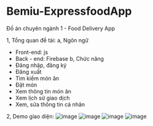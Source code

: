 # Bemiu-ExpressfoodApp

Đồ án chuyên ngành 1 - Food Delivery App 

1, Tổng quan đề tài:
a, Ngôn ngữ
- Front-end: js
- Back - end: Firebase
b, Chức năng
- Đăng nhập, đăng ký
-	Đăng xuất
-	Tìm kiếm món ăn 
-	Đặt món
-	Xem thông tin món ăn
-	Xem lịch sử giao dịch
-	Xem, sửa thông tin cá nhân

2, Demo giao diện: 
![image](https://github.com/Quynh-2302/Bemiu-ExpressfoodApp/assets/85424168/75320a6f-834c-4fbb-8616-72995427fdd9)
![image](https://github.com/Quynh-2302/Bemiu-ExpressfoodApp/assets/85424168/cd5087e4-f016-426d-8620-a3e763050781)
![image](https://github.com/Quynh-2302/Bemiu-ExpressfoodApp/assets/85424168/40b8eb49-1a76-4bda-80aa-3d3cd848b5f7)
![image](https://github.com/Quynh-2302/Bemiu-ExpressfoodApp/assets/85424168/a2b45f7c-3162-4c31-9d44-77ec30f397f2)


